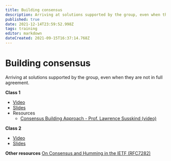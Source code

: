 ```yaml
---
title: Building consensus
description: Arriving at solutions supported by the group, even when they are not in full agreement.
published: true
date: 2021-12-14T23:59:52.998Z
tags: training
editor: markdown
dateCreated: 2021-09-15T16:37:14.768Z
---
```


# Building consensus
Arriving at solutions supported by the group, even when they are not in full agreement.

**Class 1**
+ [Video](https://youtu.be/N4gfFgdRIQA)
+ [Slides](https://drive.google.com/file/d/1-U9s5dTiCy07ueh4wdVF-mKUNbte04NN/view?usp=sharing)
+ Resources
	+ [Consensus Building Approach - Prof. Lawrence Susskind (video)](https://youtu.be/NTjEqek1D5E)

**Class 2**
+ [Video](https://youtu.be/vpK6EZ1RLhY?t=120)
+ [Slides](https://drive.google.com/file/d/10EEWLSDoqKe-Y85XK0p6kgGhsnTQchP6/view?usp=sharing)

**Other resources**
[On Consensus and Humming in the IETF (RFC7282)](https://www.rfc-editor.org/rfc/rfc7282.html)